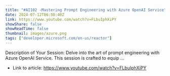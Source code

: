 ```yaml
---
title: "#AI102 -Mastering Prompt Engineering with Azure OpenAI Service"
date: 2024-07-12T06:50:40Z
link: https://www.youtube.com/watch?v=FLbuIphXiPY
showShare: false
showReadTime: false
thumbnail: images/azure.png
tags: ["developer.microsoft.com/en-us/reactor"]
---
```

Description of Your Session: Delve into the art of prompt engineering with Azure OpenAI Service. This session is crafted to equip ...

- Link to article: https://www.youtube.com/watch?v=FLbuIphXiPY